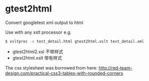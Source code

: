 # gtest2html
Convert googletest xml output to html

Use with any xslt processor e.g.

```bash
$ xsltproc -o test_detail.html gtest2html.xslt test_detail.xml
```
- gtest2html2.xsl 不带样式
- gtest2html.xslt 带有样式

The css stylesheet was borrowed from here: 
http://red-team-design.com/practical-css3-tables-with-rounded-corners
